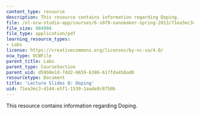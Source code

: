 ```yaml
---
content_type: resource
description: This resource contains information regarding Doping.
file: /ol-ocw-studio-app/courses/6-s079-nanomaker-spring-2013/71ea3ec3d144e5f115391aade8c8750b_MIT6_S079S13_slides08.pdf
file_size: 984904
file_type: application/pdf
learning_resource_types:
- Labs
license: https://creativecommons.org/licenses/by-nc-sa/4.0/
ocw_type: OCWFile
parent_title: Labs
parent_type: CourseSection
parent_uid: d59b0e1d-7dd2-6659-6386-617fda458ad0
resourcetype: Document
title: 'Lecture Slides 8: Doping'
uid: 71ea3ec3-d144-e5f1-1539-1aade8c8750b
---
```

This resource contains information regarding Doping.